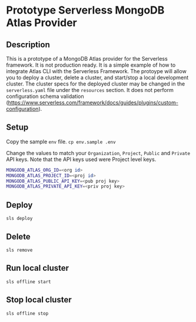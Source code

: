 # Prototype Serverless MongoDB Atlas Provider

## Description
This is a prototype of a MongoDB Atlas provider for the Serverless framework. It is not production ready. It is a simple example of how to integrate Atlas CLI with the Serverless Framework. The protoype will allow you to deploy a cluster, delete a cluster, and start/stop a local development cluster. The cluster specs for the deployed cluster may be changed in the `serverless.yaml` file under the `resources` section. It does not perform configuration schema validation (https://www.serverless.com/framework/docs/guides/plugins/custom-configuration).

## Setup

Copy the sample `env` file.
`cp env.sample .env`

Change the values to match your `Organization`, `Project`, `Public` and `Private` API keys. Note that the API keys used were Project level keys.
```bash
MONGODB_ATLAS_ORG_ID=<org id>
MONGODB_ATLAS_PROJECT_ID=<proj id>
MONGODB_ATLAS_PUBLIC_API_KEY=<pub proj key>
MONGODB_ATLAS_PRIVATE_API_KEY=<priv proj key>
```

## Deploy
`sls deploy`

## Delete
`sls remove`

## Run local cluster
`sls offline start`

## Stop local cluster
`sls offline stop`

